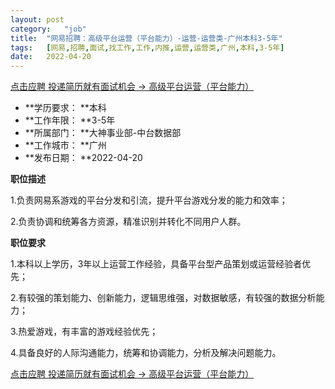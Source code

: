 ```yaml
---
layout:	post
category:	"job"
title:	"网易招聘：高级平台运营（平台能力）-运营-运营类-广州本科3-5年"
tags:	[网易,招聘,面试,找工作,工作,内推,运营,运营类,广州,本科,3-5年]
date:	2022-04-20
---
```


[点击应聘 投递简历就有面试机会 ->  高级平台运营（平台能力）](http://mobile.bole.netease.com/bole/boleDetail?id=29536&employeeId=346f03c3cda5f04c&key=all)



- **学历要求： **本科
- **工作年限： **3-5年
- **所属部门： **大神事业部-中台数据部
- **工作城市： **广州
- **发布日期： **2022-04-20



**职位描述**

1.负责网易系游戏的平台分发和引流，提升平台游戏分发的能力和效率；

2.负责协调和统筹各方资源，精准识别并转化不同用户人群。



**职位要求**

1.本科以上学历，3年以上运营工作经验，具备平台型产品策划或运营经验者优先；

2.有较强的策划能力、创新能力，逻辑思维强，对数据敏感，有较强的数据分析能力；

3.热爱游戏，有丰富的游戏经验优先；

4.具备良好的人际沟通能力，统筹和协调能力，分析及解决问题能力。



[点击应聘 投递简历就有面试机会 ->  高级平台运营（平台能力）](http://mobile.bole.netease.com/bole/boleDetail?id=29536&employeeId=346f03c3cda5f04c&key=all)